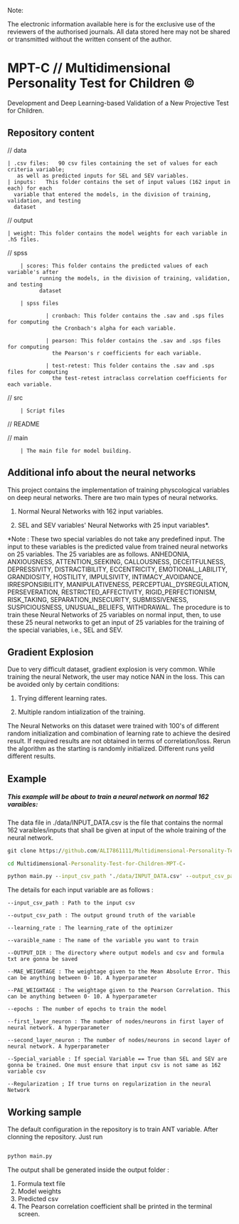 
Note: 

The electronic information available here is for the exclusive use of the reviewers of the authorised journals. All data stored here may not be shared or transmitted without the written consent of the author.

# MPT-C // Multidimensional Personality Test for Children ©
Development and Deep Learning-based Validation of a New Projective Test for Children. 


## Repository content
// data
  	
    | .csv files:	90 csv files containing the set of values for each criteria variable; 
       as well as predicted inputs for SEL and SEV variables.
    | inputs:	This folder contains the set of input values (162 input in each) for each 
      variable that entered the models, in the division of training, validation, and testing    
      dataset
      
// output

    | weight: This folder contains the model weights for each variable in .h5 files.
    
// spss

      	| scores: This folder contains the predicted values of each variable's after 
              running the models, in the division of training, validation, and testing 
              dataset
          
      	| spss files	
        
                | cronbach: This folder contains the .sav and .sps files for computing 
                  the Cronbach's alpha for each variable.
               
                | pearson: This folder contains the .sav and .sps files for computing 
                  the Pearson's r coefficients for each variable.
               
                | test-retest: This folder contains the .sav and .sps files for computing 
                  the test-retest intraclass correlation coefficients for each variable.
               
// src

      	| Script files
    
// README

// main 

      	| The main file for model building.


## Additional info about the neural networks

This project contains the implementation of training physcological variables on deep neural networks.
There are two main types of neural networks.

1. Normal Neural Networks with 162 input variables.

2. SEL and SEV variables' Neural Networks with 25 input variables*.

*Note : These two special variables do not take any predefined input. The input to these variables is the predicted value from trained neural networks on 25 variables. The 25 variables are as follows. ANHEDONIA, ANXIOUSNESS, ATTENTION_SEEKING, CALLOUSNESS, DECEITFULNESS, DEPRESSIVITY, DISTRACTIBILITY, ECCENTRICITY, EMOTIONAL_LABILITY, GRANDIOSITY, HOSTILITY, IMPULSIVITY, INTIMACY_AVOIDANCE, IRRESPONSIBILITY, MANIPULATIVENESS, PERCEPTUAL_DYSREGULATION, PERSEVERATION, RESTRICTED_AFFECTIVITY, RIGID_PERFECTIONISM, RISK_TAKING, SEPARATION_INSECURITY, SUBMISSIVENESS, SUSPICIOUSNESS, UNUSUAL_BELIEFS, WITHDRAWAL. The procedure is to train these Neural Networks of 25 variables on normal input, then, to use these 25 neural networks to get an input of 25 variables for the training of the special variables, i.e., SEL and SEV.


## Gradient Explosion

Due to very difficult dataset, gradient explosion is very common. While training the neural Network, the user may notice NAN in the loss. This can be avoided only by certain conditions:

1. Trying different learning rates.

2. Multiple random intialization of the training.

The Neural Networks on this dataset were trained with 100's of different random initialization and combination of learning rate to achieve the desired result.
If required results are not obtained in terms of correlation/loss. Rerun the algorithm as the starting is randomly initialized. Different runs yeild different results.

## Example

##### This example will be about to train a neural network on normal 162 varaibles:

The data file in ./data/INPUT_DATA.csv is the file that contains the normal 162 varaibles/inputs that shall be given at input of the whole training of the neural network. 


```bat
git clone https://github.com/ALI7861111/Multidimensional-Personality-Test-for-Children-MPT-C-.git

cd Multidimensional-Personality-Test-for-Children-MPT-C-

python main.py --input_csv_path './data/INPUT_DATA.csv' --output_csv_path './data/PAG.csv' --learning_rate 0.00001 --varaible_name 'PAG' --OUTPUT_DIR './output/' --MAE_WEIGHTAGE 1 --PAE_WEIGHTAGE 5 --epochs 50 --first_layer_neuron 162 --second_layer_neuron 2048 --Special_variable False --Regularization False 

```

The details for each input variable are as follows :

```
--input_csv_path : Path to the input csv 

--output_csv_path : The output ground truth of the variable 

--learning_rate : The learning_rate of the optimizer

--varaible_name : The name of the variable you want to train

--OUTPUT_DIR : The directory where output models and csv and formula txt are gonna be saved 

--MAE_WEIGHTAGE : The weightage given to the Mean Absolute Error. This can be anything between 0- 10. A hyperparameter

--PAE_WEIGHTAGE : The weightage given to the Pearson Correlation. This can be anything between 0- 10. A hyperparameter

--epochs : The number of epochs to train the model

--first_layer_neuron : The number of nodes/neurons in first layer of neural network. A hyperparameter

--second_layer_neuron : The number of nodes/neurons in second layer of neural network. A hyperparameter

--Special_variable : If special Variable == True than SEL and SEV are gonna be trained. One must ensure that input csv is not same as 162 variable csv

--Regularization ; If true turns on regularization in the neural Network 

```




## Working sample 

The default configuration in the repository is to train ANT variable. After clonning the repository. Just run

```bat

python main.py

```

The output shall be generated inside the output folder :

1. Formula text file 
2. Model weights
3. Predicted csv
4. The Pearson correlation coefficient shall be printed in the terminal screen.









